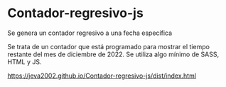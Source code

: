 # Contador-regresivo-js
Se genera un contador regresivo a una fecha específica

Se trata de un contador que está programado para mostrar el tiempo restante del mes de diciembre de 2022. Se utiliza algo mínimo de SASS, HTML y JS.

https://jeva2002.github.io/Contador-regresivo-js/dist/index.html
